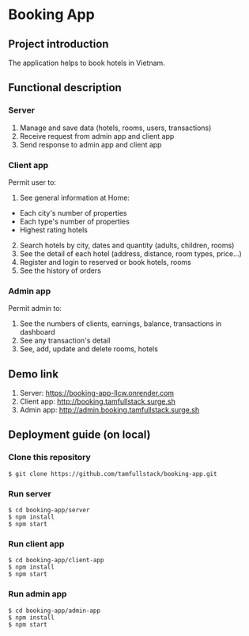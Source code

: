 # Booking App
## Project introduction
The application helps to book hotels in Vietnam.
## Functional description
### Server
1. Manage and save data (hotels, rooms, users, transactions)
2. Receive request from admin app and client app
3. Send response to admin app and client app
### Client app
Permit user to:
1. See general information at Home:
  - Each city's number of properties
  - Each type's number of properties
  - Highest rating hotels
2. Search hotels by city, dates and quantity (adults, children, rooms)
3. See the detail of each hotel (address, distance, room types, price...)
4. Register and login to reserved or book hotels, rooms
5. See the history of orders
### Admin app
Permit admin to:
1. See the numbers of clients, earnings, balance, transactions in dashboard
2. See any transaction's detail
3. See, add, update and delete rooms, hotels
## Demo link
1. Server: https://booking-app-llcw.onrender.com
2. Client app: http://booking.tamfullstack.surge.sh
3. Admin app: http://admin.booking.tamfullstack.surge.sh
## Deployment guide (on local)
### Clone this repository
`$ git clone https://github.com/tamfullstack/booking-app.git`
### Run server
`$ cd booking-app/server`  
`$ npm install`  
`$ npm start`
### Run client app
`$ cd booking-app/client-app`  
`$ npm install`  
`$ npm start`
### Run admin app
`$ cd booking-app/admin-app`  
`$ npm install`  
`$ npm start`
